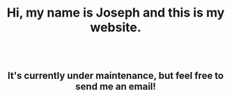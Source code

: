 <!-- DOCTYPE HTML -->
<html>
  <head>
     <style>
       h1 {text-align: center;}
       h2 {text-align: center;}
    </style>
  </head>
  <body>
    <h1>Hi, my name is Joseph and this is my website.</h1>
    <br></br>
    <h2>It's currently under maintenance, but feel free to send me an email!</h2>
  </body>
</html>
